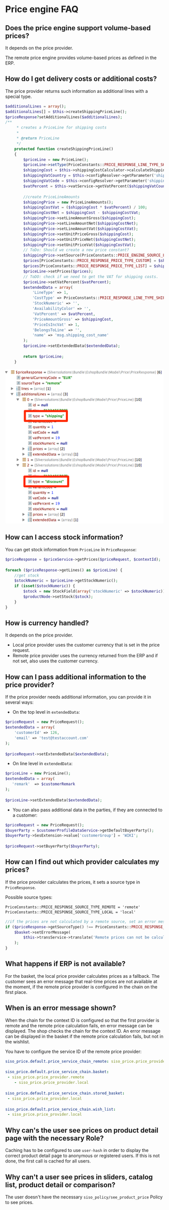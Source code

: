 # Price engine FAQ

## Does the price engine support volume-based prices?

It depends on the price provider.

The remote price engine provides volume-based prices as defined in the ERP.

## How do I get delivery costs or additional costs?

The price provider returns such information as additional lines with a special type.

``` php
$additionalLines = array();
$additionalLines[] = $this->createShippingPriceLine();
$priceResponse?setAdditionalLines($additionalLines);
/**
     * creates a PriceLine for shipping costs
     *
     * @return PriceLine
     */
    protected function createShippingPriceLine()
    {
        $priceLine = new PriceLine();
        $priceLine->setType(PriceConstants::PRICE_RESPONSE_LINE_TYPE_SHIPPING);
        $shippingCost = $this->shippingCostCalculator->calculateShipping();
        $shippingVatCountry = $this->configResolver->getParameter('shipping_vat_country', 'siso_core');
        $shippingVatCode = $this->configResolver->getParameter('shipping_vat_code', 'siso_core');
        $vatPercent = $this->vatService->getVatPercent($shippingVatCountry, $shippingVatCode);

        //create PriceLineAmounts
        $shippingPrice = new PriceLineAmounts();
        $shippingCostVat = ($shippingCost * $vatPercent) / 100;
        $shippingCostNet = $shippingCost - $shippingCostVat;
        $shippingPrice->setLineAmountGross($shippingCost);
        $shippingPrice->setLineAmountNet($shippingCostNet);
        $shippingPrice->setLineAmountVat($shippingCostVat);
        $shippingPrice->setUnitPriceGross($shippingCost);
        $shippingPrice->setUnitPriceNet($shippingCostNet);
        $shippingPrice->setUnitPriceVat($shippingCostVat);
        // ToDo: Should we create a new price constant?
        $shippingPrice->setSource(PriceConstants::PRICE_ENGINE_SOURCE_LOCAL);
        $prices[PriceConstants::PRICE_RESPONSE_PRICE_TYPE_CUSTOM] = $shippingPrice;
        $prices[PriceConstants::PRICE_RESPONSE_PRICE_TYPE_LIST] = $shippingPrice;
        $priceLine->setPrices($prices);
        // ToDO: check if we need to get the VAT for shipping costs.
        $priceLine->setVatPercent($vatPercent);
        $extendedData = array(
            'LineType' => 1,
            'CostType' => PriceConstants::PRICE_RESPONSE_LINE_TYPE_SHIPPING,
            'StockNumeric' => '',
            'AvailabilityColor' => '',
            'VatPercent' => $vatPercent,
            'PriceAmountGross' => $shippingCost,
            'PriceIsIncVat' => 1,
            'BelongsToLine' => '',
            'name' => 'msg.shipping_cost_name'
        );
        $priceLine->setExtendedData($extendedData);

        return $priceLine;
    }
```

![](../img/price_engine_1.png)

## How can I access stock information?

You can get stock information from `PriceLine` in `PriceResponse`:

``` php
$priceResponse = $priceService->getPrices($priceRequest, $contextId);

foreach ($priceResponse->getLines() as $priceLine) {
    //get stock
    $stockNumeric = $priceLine->getStockNumeric();
    if (isset($stockNumeric)) {
        $stock = new StockField(array('stockNumeric' => $stockNumeric));
        $productNode->setStock($stock);
    }
}
```

## How is currency handled?

It depends on the price provider.

- Local price provider uses the customer currency that is set in the price request.
- Remote price provider uses the currency returned from the ERP and if not set, also uses the customer currency.

## How can I pass additional information to the price provider?

If the price provider needs additional information, you can provide it in several ways:

- On the top level in `extendedData`:

``` php
$priceRequest = new PriceRequest();
$extendedData = array(
    'customerId' => 126,
    'email' => 'test@testaccount.com'
);

$priceRequest->setExtendedData($extendedData);
```

- On line level in `extendedData`:

``` php
$priceLine = new PriceLine();
$extendedData = array(
   'remark'  => $customerRemark
);

$priceLine->setExtendedData($extendedData);
```

- You can also pass additional data in the parties, if they are connected to a customer:

``` php
$priceRequest = new PriceRequest();
$buyerParty = $customerProfileDataService->getDefaultBuyerParty();
$buyerParty->SesExtension->value['customerGroup'] = 'WIKI';

$priceRequest->setBuyerParty($buyerParty);
```

## How can I find out which provider calculates my prices?

If the price provider calculates the prices, it sets a source type in `PriceResponse`.

Possible source types:

```
PriceConstants::PRICE_RESPONSE_SOURCE_TYPE_REMOTE = 'remote'
PriceConstants::PRICE_RESPONSE_SOURCE_TYPE_LOCAL = 'local'
```

``` php
//if the prices are not calculated by a remote source, set an error message in the basket
if ($priceResponse->getSourceType() !== PriceConstants::PRICE_RESPONSE_SOURCE_TYPE_REMOTE) {
    $basket->setErrorMessage(
        $this->transService->translate('Remote prices can not be calculated!')
    );
}
```

## What happens if ERP is not available?

For the basket, the local price provider calculates prices as a fallback.
The customer sees an error message that real-time prices are not available at the moment,
if the remote price provider is configured in the chain on the first place.

## When is an error message shown?

When the chain for the context ID is configured so that the first provider is remote
and the remote price calculation fails, en error message can be displayed.
The shop checks the chain for the context ID.
An error message can be displayed in the basket if the remote price calculation fails, but not in the wishlist.

You have to configure the service ID of the remote price provider:

``` yaml
siso_price.default.price_service_chain_remote: siso_price.price_provider.remote

siso_price.default.price_service_chain.basket:
 - siso_price.price_provider.remote
    - siso_price.price_provider.local

siso_price.default.price_service_chain.stored_basket:
 - siso_price.price_provider.local

siso_price.default.price_service_chain.wish_list:
 - siso_price.price_provider.local
```

## Why can's the user see prices on product detail page with the necessary Role?

Caching has to be configured to use `user-hash` in order to display the correct product detail page to anonymous or registered users.
If this is not done, the first call is cached for all users.

## Why can't a user see prices in sliders, catalog list, product detail or comparison?

The user doesn't have the necessary `siso_policy/see_product_price` Policy to see prices.
